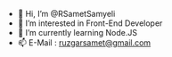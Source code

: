 - 👋 Hi, I’m @RSametSamyeli
- 👀 I’m interested in Front-End Developer
- 🌱 I’m currently learning Node.JS
- 📫 E-Mail : ruzgarsamet@gmail.com
